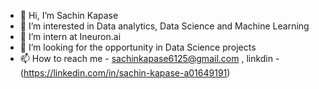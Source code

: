 * 👋 Hi, I’m Sachin Kapase
* 👀 I’m interested in Data analytics, Data Science and Machine Learning
* 🌱 I’m intern at Ineuron.ai
* 💞️ I’m looking for the opportunity in Data Science projects
* 📫 How to reach me - sachinkapase6125@gmail.com , linkdin - (https://linkedin.com/in/sachin-kapase-a01649191)
